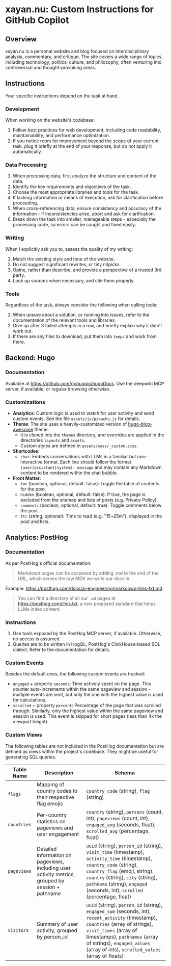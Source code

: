 # xayan.nu: Custom Instructions for GitHub Copilot

## Overview

xayan.nu is a personal website and blog focused on interdisciplinary analysis, commentary, and critique. The site covers a wide range of topics, including technology, politics, culture, and philosophy, often venturing into controversial and thought-provoking areas.

## Instructions

Your specific instructions depend on the task at hand.

### Development

When working on the website's codebase:

1. Follow best practices for web development, including code readability, maintainability, and performance optimization.
2. If you notice room for improvement beyond the scope of your current task, plug it briefly at the end of your response, but do not apply it automatically.

### Data Processing

1. When processing data, first analyze the structure and content of the data.
2. Identify the key requirements and objectives of the task.
3. Choose the most appropriate libraries and tools for the task.
4. If lacking information or means of execution, ask for clarification before proceeding.
5. When cross-referencing data, ensure consistency and accuracy of the information - if inconsistencies arise, abort and ask for clarification.
6. Break down the task into smaller, manageable steps - especially the processing code, so errors can be caught and fixed easily.

### Writing

When I explicitly ask you to, assess the quality of my writing:

1. Match the existing style and tone of the website.
2. Do not suggest significant rewrites, or tiny nitpicks.
3. Opine, rather than describe, and provide a perspective of a trusted 3rd party.
4. Look up sources when necessary, and cite them properly.

### Tools

Regardless of the task, always consider the following when calling tools:

1. When unsure about a solution, or running into issues, refer to the documentation of the relevant tools and libraries.
2. Give up after 3 failed attempts in a row, and briefly explain why it didn't work out.
3. If there are any files to download, put them into `temp/` and work from there.

## Backend: Hugo

### Documentation

Available at <https://github.com/gohugoio/hugoDocs>. Use the deepwiki MCP server, if available, or regular browsing otherwise.

### Customizations

- **Analytics**: Custom logic is used to watch for user activity and send custom events. See the file `assets/js/pikachu.js` for details.
- **Theme**: The site uses a heavily-customized version of [hugo-blog-awesome](https://github.com/hugo-sid/hugo-blog-awesome) theme.
  - It is cloned into the `themes` directory, and overrides are applied in the directories `layouts` and `assets`.
  - Custom styles are defined in `assets/sass/_custom.scss`.
- **Shortcodes**:
  - `chat`: Embeds conversations with LLMs in a familiar but non-interactive format. Each line should follow the format `(user|assistant|system): message` and may contain any Markdown content to be rendered within the chat bubble.
- **Front Matter**:
  - `toc` (boolean, optional, default: false): Toggle the table of contents for the post.
  - `hidden` (boolean, optional, default: false): If true, the page is excluded from the sitemap and lists of posts (e.g. Privacy Policy).
  - `comments` (boolean, optional, default: true): Toggle comments below the post.
  - `ttr` (string, optional): Time to read (e.g. "15~25m"), displayed in the post and lists.

## Analytics: PostHog

### Documentation

As per PostHog's official documentation:

> Markdown pages can be accessed by adding .md to the end of the URL, which serves the raw MDX we write our docs in.

Example: <https://posthog.com/docs/ai-engineering/markdown-llms-txt.md>

> You can find a directory of all our `.md` pages at <https://posthog.com/llms.txt>, a new proposed standard that helps LLMs index content.

### Instructions

1. Use tools exposed by the PostHog MCP server, if available. Otherwise, no access is assumed.
2. Queries are to be written in HogQL, PostHog's ClickHouse-based SQL dialect. Refer to the documentation for details.

### Custom Events

Besides the default ones, the following custom events are tracked:

- `engaged` + property `seconds`: Time actively spent on the page. This counter auto-increments within the same pageview and session - multiple events are sent, but only the one with the highest value is used for calculations.
- `scrolled` + property `percent`: Percentage of the page that was scrolled through. Similarly, only the highest value within the same pageview and session is used. This event is skipped for short pages (less than 4x the viewport height).

### Custom Views

The following tables are not included in the PostHog documentation but are defined as views within the project's codebase. They might be useful for generating SQL queries.

| Table Name | Description | Schema |
|------------|-------------|-------|
| `flags` | Mapping of country codes to their respective flag emojis | `country_code` (string), `flag` (string) |
| `countries` | Per-country statistics on pageviews and user engagement | `country` (string), `persons` (count, int), `pageviews` (count, int), `engaged_avg` (seconds, float), `scrolled_avg` (percentage, float) |
| `pageviews` | Detailed information on pageviews, including user activity metrics, grouped by session + pathname | `uuid` (string), `person_id` (string), `visit_time` (timestamp), `activity_time` (timestamp), `country_code` (string), `country_flag` (emoji, string), `country` (string), `city` (string), `pathname` (string), `engaged` (seconds, int), `scrolled` (percentage, float) |
| `visitors` | Summary of user activity, grouped by person_id | `uuid` (string), `person_id` (string), `engaged_sum` (seconds, int), `recent_activity` (timestamp), `countries` (array of strings), `visit_times` (array of timestamps), `pathnames` (array of strings), `engaged_values` (array of ints), `scrolled_values` (array of floats) |
